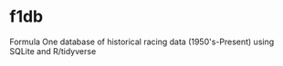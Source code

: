 # f1db
Formula One database of historical racing data (1950's-Present) using SQLite and R/tidyverse

